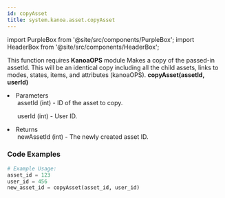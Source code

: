 ```yaml
---
id: copyAsset
title: system.kanoa.asset.copyAsset
---
```


import PurpleBox from '@site/src/components/PurpleBox';
import HeaderBox from '@site/src/components/HeaderBox';

<PurpleBox>This function requires <b>KanoaOPS</b> module</PurpleBox>
<HeaderBox header="Description">Makes a copy of the passed-in assetId. This will be an identical copy including all the child assets, links to modes, states, items, and attributes (kanoaOPS).</HeaderBox>
<HeaderBox header="Syntax">
    <b>copyAsset(assetId, userId)</b>
    <li> Parameters <br />
        <ul>assetId (int) - ID of the asset to copy.</ul>
        <ul>userId (int) - User ID.</ul>
    </li>
    <li> Returns <br />
        <ul>newAssetId (int) - The newly created asset ID.</ul>
    </li>
</HeaderBox>

### Code Examples

```python
# Example Usage:
asset_id = 123
user_id = 456
new_asset_id = copyAsset(asset_id, user_id)

